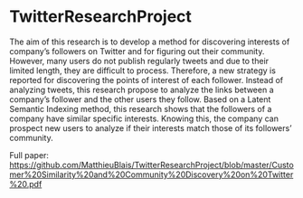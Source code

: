 # TwitterResearchProject

The aim of this research is to develop a method for discovering interests of company’s followers on Twitter and for figuring out their community. However, many users do not publish regularly tweets and due to their limited length, they are difficult to process. Therefore, a new strategy is reported for discovering the points of interest of each follower. Instead of analyzing tweets, this research propose to analyze the links between a company’s follower and the other users they follow. Based on a Latent Semantic Indexing method, this research shows that the followers of a company have similar specific interests. Knowing this, the company can prospect new users to analyze if their interests match those of its followers’ community.  

Full paper: https://github.com/MatthieuBlais/TwitterResearchProject/blob/master/Customer%20Similarity%20and%20Community%20Discovery%20on%20Twitter%20.pdf





